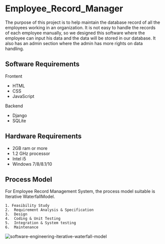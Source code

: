 # Employee_Record_Manager

The purpose of this project is to help maintain the database record of all the employees working in an organization. It is not easy to handle the records of each employee manually, so we designed this software where the employee can input his data and the data will be stored in our database. It also has an admin section where the admin has more rights on data handling.


## Software Requirements

Frontent
 - HTML
 - CSS
 - JavaScript

Backend
 - Django
 - SQLite

## Hardware Requirements
 - 2GB ram or more
 - 1.2 GHz processor 
 - Intel i5 
 - Windows 7/8/8.1/10


## Process Model
For Employee Record Management System, the process model suitable is Iterative WaterfallModel.


    1. Feasibility Study
	2.  Requirement Analysis & Specification
	3.  Design
	4.  Coding & Unit Testing
	5.  Integration & System testing
	6.  Maintenance 

![software-engineering-iterative-waterfall-model](https://user.oc-static.com/upload/2018/02/22/1519294269929_Waterfall.png)
